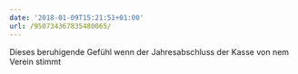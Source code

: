 ```yaml
---
date: '2018-01-09T15:21:51+01:00'
url: /950734367835480065/
---
```

Dieses beruhigende Gefühl wenn der Jahresabschluss der Kasse von nem Verein stimmt
